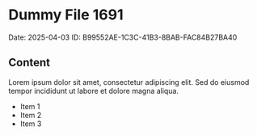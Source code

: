 # Dummy File 1691

Date: 2025-04-03
ID: B99552AE-1C3C-41B3-8BAB-FAC84B27BA40

## Content

Lorem ipsum dolor sit amet, consectetur adipiscing elit.
Sed do eiusmod tempor incididunt ut labore et dolore magna aliqua.

* Item 1
* Item 2
* Item 3

